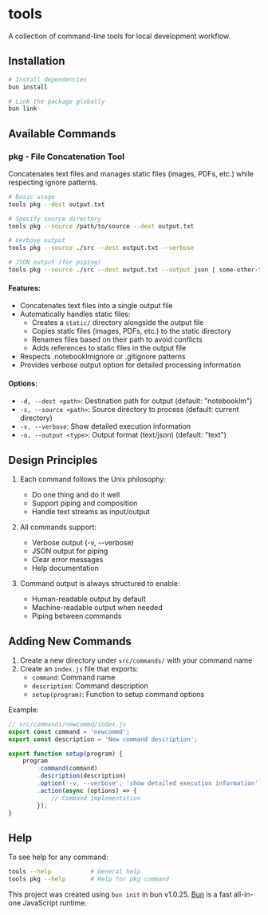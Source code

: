 # tools

A collection of command-line tools for local development workflow.

## Installation

```bash
# Install dependencies
bun install

# Link the package globally
bun link
```

## Available Commands

### pkg - File Concatenation Tool

Concatenates text files and manages static files (images, PDFs, etc.) while respecting ignore patterns.

```bash
# Basic usage
tools pkg --dest output.txt

# Specify source directory
tools pkg --source /path/to/source --dest output.txt

# Verbose output
tools pkg --source ./src --dest output.txt --verbose

# JSON output (for piping)
tools pkg --source ./src --dest output.txt --output json | some-other-tool
```

#### Features:

- Concatenates text files into a single output file
- Automatically handles static files:
  - Creates a `static/` directory alongside the output file
  - Copies static files (images, PDFs, etc.) to the static directory
  - Renames files based on their path to avoid conflicts
  - Adds references to static files in the output file
- Respects .notebooklmignore or .gitignore patterns
- Provides verbose output option for detailed processing information

#### Options:

- `-d, --dest <path>`: Destination path for output (default: "notebooklm")
- `-s, --source <path>`: Source directory to process (default: current directory)
- `-v, --verbose`: Show detailed execution information
- `-o, --output <type>`: Output format (text/json) (default: "text")

## Design Principles

1. Each command follows the Unix philosophy:
   - Do one thing and do it well
   - Support piping and composition
   - Handle text streams as input/output

2. All commands support:
   - Verbose output (-v, --verbose)
   - JSON output for piping
   - Clear error messages
   - Help documentation

3. Command output is always structured to enable:
   - Human-readable output by default
   - Machine-readable output when needed
   - Piping between commands

## Adding New Commands

1. Create a new directory under `src/commands/` with your command name
2. Create an `index.js` file that exports:
   - `command`: Command name
   - `description`: Command description
   - `setup(program)`: Function to setup command options

Example:
```javascript
// src/commands/newcommd/index.js
export const command = 'newcommd';
export const description = 'New command description';

export function setup(program) {
    program
        .command(command)
        .description(description)
        .option('-v, --verbose', 'show detailed execution information')
        .action(async (options) => {
            // Command implementation
        });
}
```

## Help

To see help for any command:
```bash
tools --help           # General help
tools pkg --help       # Help for pkg command
```

This project was created using `bun init` in bun v1.0.25. [Bun](https://bun.sh) is a fast all-in-one JavaScript runtime.
